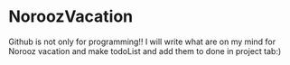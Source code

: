 # NoroozVacation
Github is not only for programming!!
I will write what are on my mind for Norooz vacation and make todoList and add them to done in project tab:)
